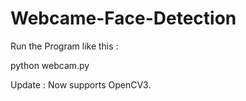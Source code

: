 # Webcame-Face-Detection

Run the Program like this :


python webcam.py


Update : Now supports OpenCV3.
